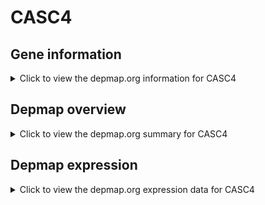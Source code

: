 <h1>CASC4</h1>

<h2>Gene information</h2>
<details>
  <summary>Click to view the depmap.org information for CASC4</summary>
  <iframe src="https://depmap.org/portal/gene/CASC4?tab=about" style="border:none;width:100%;height:800px"></iframe>
</details>

<h2>Depmap overview</h2>
<details>
  <summary>Click to view the depmap.org summary for CASC4</summary>
  <iframe src="https://depmap.org/portal/gene/CASC4?tab=overview" style="border:none;width:100%;height:800px"></iframe>
</details>

<h2>Depmap expression</h2>
<details>
  <summary>Click to view the depmap.org expression data for CASC4</summary>
  <iframe src="https://depmap.org/portal/gene/CASC4?tab=characterization" style="border:none;width:100%;height:800px"></iframe>
</details>


<!--
<h2>Reactome Pathway diagram</h2>
PNAME
-->


